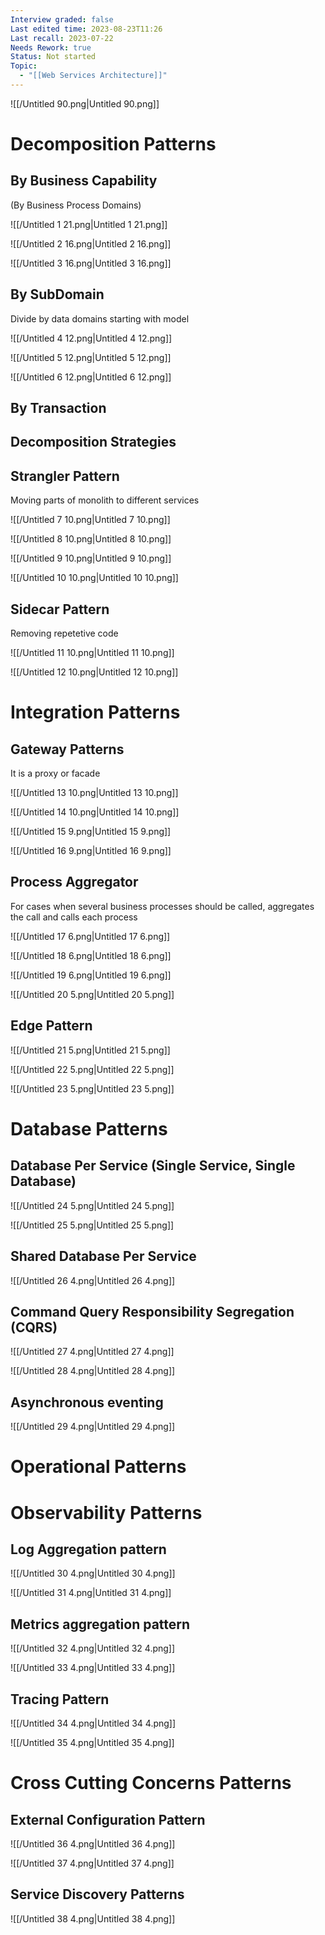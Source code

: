 ```yaml
---
Interview graded: false
Last edited time: 2023-08-23T11:26
Last recall: 2023-07-22
Needs Rework: true
Status: Not started
Topic:
  - "[[Web Services Architecture]]"
---
```

![[/Untitled 90.png|Untitled 90.png]]

# Decomposition Patterns

## By Business Capability

(By Business Process Domains)

![[/Untitled 1 21.png|Untitled 1 21.png]]

![[/Untitled 2 16.png|Untitled 2 16.png]]

![[/Untitled 3 16.png|Untitled 3 16.png]]

## By SubDomain

Divide by data domains starting with model

![[/Untitled 4 12.png|Untitled 4 12.png]]

![[/Untitled 5 12.png|Untitled 5 12.png]]

![[/Untitled 6 12.png|Untitled 6 12.png]]

## By Transaction

## Decomposition Strategies

## Strangler Pattern

Moving parts of monolith to different services

![[/Untitled 7 10.png|Untitled 7 10.png]]

![[/Untitled 8 10.png|Untitled 8 10.png]]

![[/Untitled 9 10.png|Untitled 9 10.png]]

![[/Untitled 10 10.png|Untitled 10 10.png]]

## Sidecar Pattern

Removing repetetive code

![[/Untitled 11 10.png|Untitled 11 10.png]]

![[/Untitled 12 10.png|Untitled 12 10.png]]

# Integration Patterns

## Gateway Patterns

It is a proxy or facade

![[/Untitled 13 10.png|Untitled 13 10.png]]

![[/Untitled 14 10.png|Untitled 14 10.png]]

![[/Untitled 15 9.png|Untitled 15 9.png]]

![[/Untitled 16 9.png|Untitled 16 9.png]]

## Process Aggregator

For cases when several business processes should be called, aggregates the call and calls each process

![[/Untitled 17 6.png|Untitled 17 6.png]]

![[/Untitled 18 6.png|Untitled 18 6.png]]

![[/Untitled 19 6.png|Untitled 19 6.png]]

![[/Untitled 20 5.png|Untitled 20 5.png]]

## Edge Pattern

![[/Untitled 21 5.png|Untitled 21 5.png]]

![[/Untitled 22 5.png|Untitled 22 5.png]]

![[/Untitled 23 5.png|Untitled 23 5.png]]

  

# Database Patterns

## Database Per Service (Single Service, Single Database)

![[/Untitled 24 5.png|Untitled 24 5.png]]

![[/Untitled 25 5.png|Untitled 25 5.png]]

## Shared Database Per Service

![[/Untitled 26 4.png|Untitled 26 4.png]]

## Command Query Responsibility Segregation (CQRS)

![[/Untitled 27 4.png|Untitled 27 4.png]]

![[/Untitled 28 4.png|Untitled 28 4.png]]

## Asynchronous eventing

![[/Untitled 29 4.png|Untitled 29 4.png]]

# Operational Patterns

# Observability Patterns

## Log Aggregation pattern

![[/Untitled 30 4.png|Untitled 30 4.png]]

![[/Untitled 31 4.png|Untitled 31 4.png]]

  

## Metrics aggregation pattern

![[/Untitled 32 4.png|Untitled 32 4.png]]

![[/Untitled 33 4.png|Untitled 33 4.png]]

  

## Tracing Pattern

![[/Untitled 34 4.png|Untitled 34 4.png]]

![[/Untitled 35 4.png|Untitled 35 4.png]]

# Cross Cutting Concerns Patterns

## External Configuration Pattern

![[/Untitled 36 4.png|Untitled 36 4.png]]

![[/Untitled 37 4.png|Untitled 37 4.png]]

## Service Discovery Patterns

![[/Untitled 38 4.png|Untitled 38 4.png]]